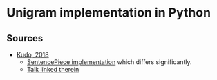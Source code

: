 # Unigram implementation in Python


## Sources

* [Kudo, 2018](https://aclanthology.org/P18-1007.pdf)
    * [SentencePiece implementation](https://raw.githubusercontent.com/google/sentencepiece/refs/heads/master/src/unigram_model_trainer.cc) which differs significantly.
    * [Talk linked therein](https://cs.stanford.edu/~pliang/papers/tutorial-acl2007-talk.pdf)




